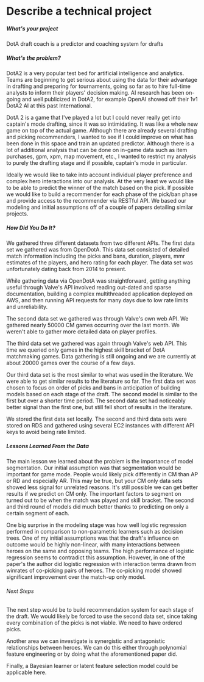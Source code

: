 # Describe a technical project
##### What's your project
DotA draft coach is a predictor and coaching system for drafts

##### What's the problem?
DotA2 is a very popular test bed for artificial intelligence and analytics. Teams
are beginning to get serious about using the data for their advantage in drafting
and preparing for tournaments, going so far as to hire full-time analysts to inform
their players' decision making. AI research has been on-going and well publicized
in DotA2, for example OpenAI showed off their 1v1 DotA2 AI at this past International.


DotA 2 is a game that I've played a lot but I could never really get into captain's
mode drafting, since it was so intimidating. It was like a whole new game on top of
the actual game. Although there are already several drafting and picking recommenders,
I wanted to see if I could improve on what has been done in this space and train
an updated predictor. Although there is a lot of additional analysis that can be
done on in-game data such as item purchases, gpm, xpm, map movement, etc., I wanted
to restrict my analysis to purely the drafting stage and if possible, captain's
mode in particular.


Ideally we would like to take into account individual player preference and complex
hero interactions into our analysis. At the very least we would like to be able to
predict the winner of the match based on the pick. If possible we would like to
build a recommender for each phase of the pick/ban phase and provide access to the
recommender via RESTful API. We based our modeling and initial assumptions off of
a couple of papers detailing similar projects.

##### How Did You Do It?
We gathered three different datasets from two different APIs. The first data set
we gathered was from OpenDotA. This data set consisted of detailed match information
including the picks and bans, duration, players, mmr estimates of the players, and
hero rating for each player. The data set was unfortunately dating back from 2014
to present.

 While gathering
data via OpenDotA was straightforward, getting anything useful through Valve's API
involved reading out-dated and sparse documentation, building a complex multithreaded
application deployed on AWS, and then running API requests for many days due to low
rate limits and unreliability.


The second data set we gathered was through Valve's own web API. We gathered nearly
50000 CM games occurring over the last month. We weren't able to gather more detailed
data on player profiles.

The third data set we gathered was again through Valve's web API. This time we
queried only games in the highest skill bracket of DotA matchmaking games. Data gathering
is still ongoing and we are currently at about 20000 games over the course of a
few days.

Our third data set is the most similar to what was used in the literature. We were
able to get similar results to the literature so far. The first data set was chosen
to focus on order of picks and bans in anticipation of building models based on each
stage of the draft. The second model is similar to the first but over a shorter time
period. The second data set had noticeably better signal than the first one, but still
fell short of results in the literature.

We stored the first data set locally. The second and third data sets were stored
on RDS and gathered using several EC2 instances with different API keys to avoid
being rate limited.

##### Lessons Learned From the Data
The main lesson we learned about the problem is the importance of model segmentation.
Our initial assumption was that segmentation would be important for game mode. People
would likely pick differently in CM than AP or RD and especially AR. This may be true,
but your CM only data sets showed less signal for unrelated reasons. It's still possible
we can get better results if we predict on CM only. The important factors to segment
on turned out to be when the match was played and skill bracket. The second and third
round of models did much better thanks to predicting on only a certain segment of each.


One big surprise in the modeling stage was how well logistic regression performed
in comparison to non-parametric learners such as decision trees. One of my initial
assumptions was that the draft's influence on outcome would be highly non-linear,
with many interactions between heroes on the same and opposing teams. The high
performance of logistic regression seems to contradict this assumption. However,
in one of the paper's the author did logistic regression with interaction terms
drawn from winrates of co-picking pairs of heroes. The co-picking model showed
significant improvement over the match-up only model.

###### Next Steps
The next step would be to build recommendation system for each stage of the draft.
We would likely be forced to use the second data set, since taking every combination
of the picks is not viable. We need to have ordered picks.


Another area we can investigate is synergistic and antagonistic relationships between
heroes. We can do this either through polynomial feature engineering or by doing
what the aforementioned paper did.

Finally, a Bayesian learner or latent feature selection model could be applicable here.
